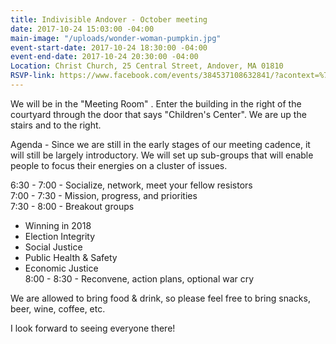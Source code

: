 ```yaml
---
title: Indivisible Andover - October meeting
date: 2017-10-24 15:03:00 -04:00
main-image: "/uploads/wonder-woman-pumpkin.jpg"
event-start-date: 2017-10-24 18:30:00 -04:00
event-end-date: 2017-10-24 20:30:00 -04:00
Location: Christ Church, 25 Central Street, Andover, MA 01810
RSVP-link: https://www.facebook.com/events/384537108632841/?acontext=%7B%22source%22%3A4%2C%22action_history%22%3A%22null%22%7D&source=4&action_history=null
---
```


We will be in the "Meeting Room" . Enter the building in the right of the courtyard through the door that says "Children's Center". We are up the stairs and to the right.

Agenda - Since we are still in the early stages of our meeting cadence, it will still be largely introductory. We will set up sub-groups that will enable people to focus their energies on a cluster of issues. 

6:30 - 7:00 - Socialize, network, meet your fellow resistors <BR>
7:00 - 7:30 - Mission, progress, and priorities <BR>
7:30 - 8:00 - Breakout groups <BR>
 - Winning in 2018 <BR>
 - Election Integrity <BR>
 - Social Justice <BR>
 - Public Health & Safety <BR>
 - Economic Justice <BR>
8:00 - 8:30 - Reconvene, action plans, optional war cry <BR>

We are allowed to bring food & drink, so please feel free to bring snacks, beer, wine, coffee, etc. 

I look forward to seeing everyone there!